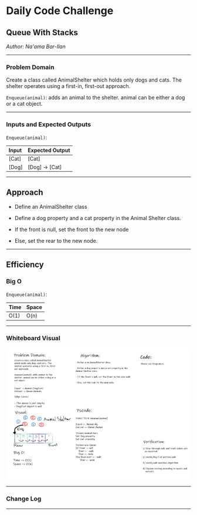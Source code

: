 # Daily Code Challenge

## Queue With Stacks
*Author: Na'ama Bar-Ilan*

---

### Problem Domain

Create a class called AnimalShelter which holds only dogs and cats. The shelter operates using a first-in, first-out approach.

`Enqueue(animal)`: adds an animal to the shelter. animal can be either a dog or a cat object.

---

### Inputs and Expected Outputs

`Enqueue(animal)`:

| Input  | Expected Output |
| :----------- | :----------- | 
| [Cat] | [Cat] |
| [Dog] | [Dog] -> [Cat] |


---

## Approach

- Define an AnimalShelter class

- Define a dog property and a cat property in the Animal Shelter class.

- If the front is null, set the front to the new node

- Else, set the rear to the new node. 
 
---

## Efficiency


### Big O

`Enqueue(animal)`:

| Time | Space |
| :----------- | :----------- |
| O(1) | O(n) |


---


### Whiteboard Visual

![Whiteboard](https://github.com/NaamaBarIlan/data-structures-and-algorithms/blob/master/Assets/CodeChallenge12.png)


---

### Change Log 

---

